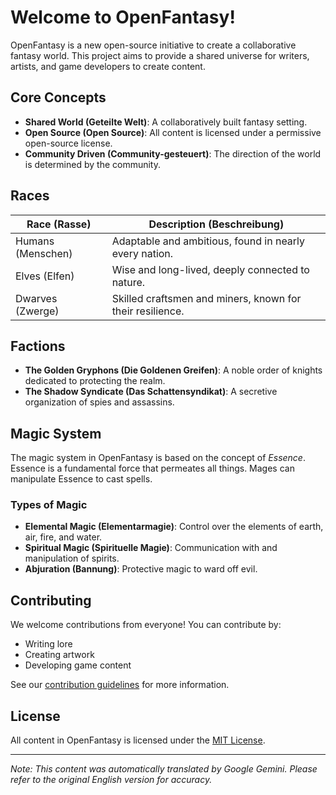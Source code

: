 # Welcome to OpenFantasy!

OpenFantasy is a new open-source initiative to create a collaborative fantasy world. This project aims to provide a shared universe for writers, artists, and game developers to create content.

## Core Concepts

*   **Shared World (Geteilte Welt)**: A collaboratively built fantasy setting.
*   **Open Source (Open Source)**: All content is licensed under a permissive open-source license.
*   **Community Driven (Community-gesteuert)**: The direction of the world is determined by the community.

## Races

| Race (Rasse) | Description (Beschreibung)                                    |
| ----------- | ------------------------------------------------------------- |
| Humans (Menschen) | Adaptable and ambitious, found in nearly every nation.      |
| Elves (Elfen)   | Wise and long-lived, deeply connected to nature.           |
| Dwarves (Zwerge) | Skilled craftsmen and miners, known for their resilience. |

## Factions

*   **The Golden Gryphons (Die Goldenen Greifen)**: A noble order of knights dedicated to protecting the realm.
*   **The Shadow Syndicate (Das Schattensyndikat)**: A secretive organization of spies and assassins.

## Magic System

The magic system in OpenFantasy is based on the concept of *Essence*. Essence is a fundamental force that permeates all things. Mages can manipulate Essence to cast spells.

### Types of Magic

*   **Elemental Magic (Elementarmagie)**: Control over the elements of earth, air, fire, and water.
*   **Spiritual Magic (Spirituelle Magie)**: Communication with and manipulation of spirits.
*   **Abjuration (Bannung)**: Protective magic to ward off evil.

## Contributing

We welcome contributions from everyone! You can contribute by:

*   Writing lore
*   Creating artwork
*   Developing game content

See our [contribution guidelines](link-to-guidelines) for more information.

## License

All content in OpenFantasy is licensed under the [MIT License](link-to-license).


---
_Note: This content was automatically translated by Google Gemini. Please refer to the original English version for accuracy._